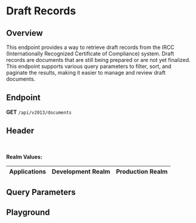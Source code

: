 <script setup>
import SwaggerUI from "@/swagger/view/SwaggerUI.vue"
import irccJson from "@/swagger/json/ircc/list.json";
import baseJson from "@/swagger/json/records/list.json";

function mergeJson(base, specific) {
  const merged = JSON.parse(JSON.stringify(base));
  merged.paths["/documents"].get.parameters[0].schema.example = specific.example;
  return merged;
}

const swaggerSpecs = [
  { json: mergeJson(baseJson, irccJson), protected: true },
];

</script>

# Draft Records

## Overview
This endpoint provides a way to retrieve draft records from the IRCC (Internationally Recognized Certificate of Compliance) system. Draft records are documents that are still being prepared or are not yet finalized. This endpoint supports various query parameters to filter, sort, and paginate the results, making it easier to manage and review draft documents.


## Endpoint
**GET** `/api/v2013/documents`

## Header
<!--@include: @/../components/common/header/authorization-realm.md-->

<br>

**Realm Values:**

<table>
    <thead>
        <tr>
            <th>Applications</th>
            <th>Development Realm</th>
            <th>Production Realm</th>
        </tr>
    </thead>
    <tbody>
        <!--@include: @/../components/common/realm/abs.md-->
    </tbody>
</table>

## Query Parameters
<!--@include: @/../components/common/query/collection-filter-orderby-top-skip.md-->

## Playground

<SwaggerUI :swaggerSpecs="swaggerSpecs" />
